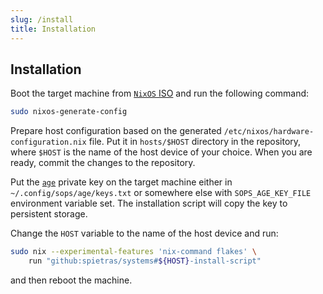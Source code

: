 ```yaml
---
slug: /install
title: Installation
---
```


## Installation

Boot the target machine from [`NixOS` ISO](https://nixos.org/download.html#nixos-iso)
and run the following command:

```sh
sudo nixos-generate-config
```

Prepare host configuration based on
the generated `/etc/nixos/hardware-configuration.nix` file.
Put it in `hosts/$HOST` directory in the repository,
where `$HOST` is the name of the host device of your choice.
When you are ready, commit the changes to the repository.

Put the [`age`](https://github.com/FiloSottile/age)
private key on the target machine either in `~/.config/sops/age/keys.txt`
or somewhere else with `SOPS_AGE_KEY_FILE` environment variable set.
The installation script will copy the key to persistent storage.

Change the `HOST` variable to the name of the host device and run:

```sh
sudo nix --experimental-features 'nix-command flakes' \
    run "github:spietras/systems#${HOST}-install-script"
```

and then reboot the machine.
